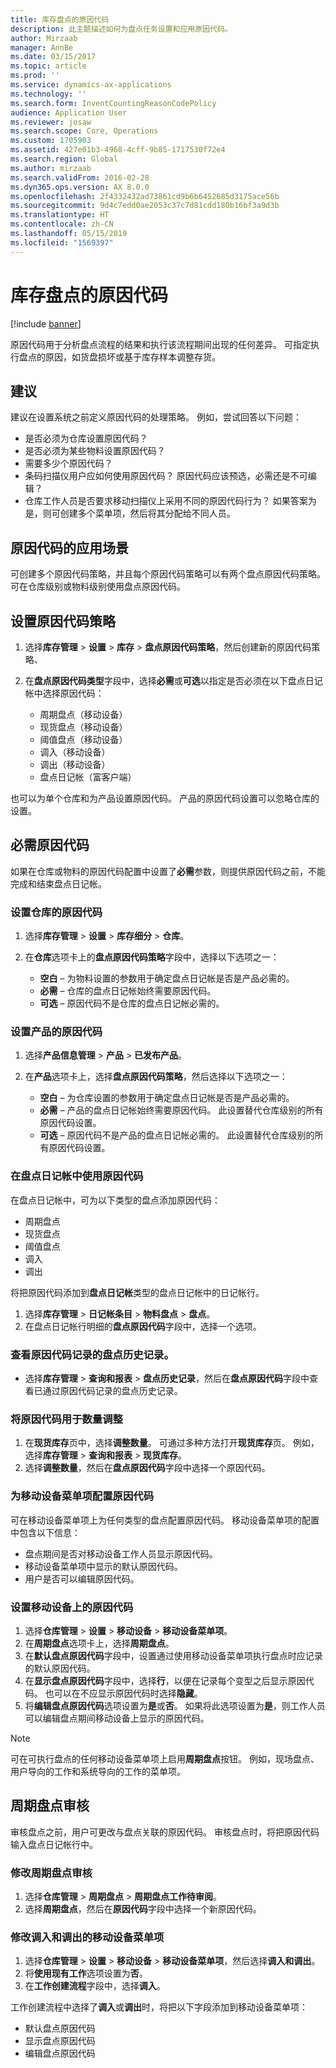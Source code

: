 ```yaml
---
title: 库存盘点的原因代码
description: 此主题描述如何为盘点任务设置和应用原因代码。
author: Mirzaab
manager: AnnBe
ms.date: 03/15/2017
ms.topic: article
ms.prod: ''
ms.service: dynamics-ax-applications
ms.technology: ''
ms.search.form: InventCountingReasonCodePolicy
audience: Application User
ms.reviewer: josaw
ms.search.scope: Core, Operations
ms.custom: 1705903
ms.assetid: 427e01b3-4968-4cff-9b85-1717530f72e4
ms.search.region: Global
ms.author: mirzaab
ms.search.validFrom: 2016-02-28
ms.dyn365.ops.version: AX 8.0.0
ms.openlocfilehash: 2f4332432ad73861cd9b6b6452685d3175ace56b
ms.sourcegitcommit: 9d4c7edd0ae2053c37c7d81cdd180b16bf3a9d3b
ms.translationtype: HT
ms.contentlocale: zh-CN
ms.lasthandoff: 05/15/2019
ms.locfileid: "1569397"
---
```

# <a name="reason-codes-for-inventory-counting"></a>库存盘点的原因代码

[!include [banner](../includes/banner.md)]

原因代码用于分析盘点流程的结果和执行该流程期间出现的任何差异。 可指定执行盘点的原因，如货盘损坏或基于库存样本调整存货。

## <a name="recommendation"></a>建议

建议在设置系统之前定义原因代码的处理策略。 例如，尝试回答以下问题：

- 是否必须为仓库设置原因代码？
- 是否必须为某些物料设置原因代码？
- 需要多少个原因代码？
- 条码扫描仪用户应如何使用原因代码？ 原因代码应该预选，必需还是不可编辑？
- 仓库工作人员是否要求移动扫描仪上采用不同的原因代码行为？ 如果答案为是，则可创建多个菜单项，然后将其分配给不同人员。

## <a name="where-reason-codes-apply"></a>原因代码的应用场景

可创建多个原因代码策略，并且每个原因代码策略可以有两个盘点原因代码策略。 可在仓库级别或物料级别使用盘点原因代码。

## <a name="set-up-reason-code-policies"></a>设置原因代码策略

1. 选择**库存管理** \> **设置** \> **库存** \> **盘点原因代码策略**，然后创建新的原因代码策略、
2. 在**盘点原因代码类型**字段中，选择**必需**或**可选**以指定是否必须在以下盘点日记帐中选择原因代码：

    - 周期盘点（移动设备）
    - 现货盘点（移动设备）
    - 阈值盘点（移动设备）
    - 调入（移动设备）
    - 调出（移动设备）
    - 盘点日记帐（富客户端）

也可以为单个仓库和为产品设置原因代码。 产品的原因代码设置可以忽略仓库的设置。

## <a name="mandatory-reason-codes"></a>必需原因代码

如果在仓库或物料的原因代码配置中设置了**必需**参数，则提供原因代码之前，不能完成和结束盘点日记帐。

### <a name="set-up-reason-codes-for-warehouses"></a>设置仓库的原因代码

1. 选择**库存管理** \> **设置** \> **库存细分** \> **仓库**。
2. 在**仓库**选项卡上的**盘点原因代码策略**字段中，选择以下选项之一：

    - **空白** – 为物料设置的参数用于确定盘点日记帐是否是产品必需的。
    - **必需** – 仓库的盘点日记帐始终需要原因代码。
    - **可选** – 原因代码不是仓库的盘点日记帐必需的。

### <a name="set-up-reason-codes-for-products"></a>设置产品的原因代码

1. 选择**产品信息管理** \> **产品** \> **已发布产品**。
2. 在**产品**选项卡上，选择**盘点原因代码策略**，然后选择以下选项之一：

    - **空白** – 为仓库设置的参数用于确定盘点日记帐是否是产品必需的。
    - **必需** – 产品的盘点日记帐始终需要原因代码。 此设置替代仓库级别的所有原因代码设置。
    - **可选** – 原因代码不是产品的盘点日记帐必需的。 此设置替代仓库级别的所有原因代码设置。

### <a name="use-reason-codes-in-counting-journals"></a>在盘点日记帐中使用原因代码

在盘点日记帐中，可为以下类型的盘点添加原因代码：

- 周期盘点
- 现货盘点
- 阈值盘点
- 调入
- 调出

将把原因代码添加到**盘点日记帐**类型的盘点日记帐中的日记帐行。

1. 选择**库存管理** \> **日记帐条目** \> **物料盘点** \> **盘点**。
2. 在盘点日记帐行明细的**盘点原因代码**字段中，选择一个选项。

### <a name="view-the-counting-history-as-its-recorded-by-reason-codes"></a>查看原因代码记录的盘点历史记录。

- 选择**库存管理** \> **查询和报表** \> **盘点历史记录**，然后在**盘点原因代码**字段中查看已通过原因代码记录的盘点历史记录。

### <a name="use-a-reason-code-for-a-quantity-adjustment"></a>将原因代码用于数量调整

1. 在**现货库存**页中，选择**调整数量**。 可通过多种方法打开**现货库存**页。 例如，选择**库存管理** \> **查询和报表** \> **现货库存**。
2. 选择**调整数量**，然后在**盘点原因代码**字段中选择一个原因代码。

### <a name="configure-reason-codes-for-mobile-device-menu-items"></a>为移动设备菜单项配置原因代码

可在移动设备菜单项上为任何类型的盘点配置原因代码。 移动设备菜单项的配置中包含以下信息：

- 盘点期间是否对移动设备工作人员显示原因代码。
- 移动设备菜单项中显示的默认原因代码。
- 用户是否可以编辑原因代码。

### <a name="set-up-reason-codes-on-a-mobile-device"></a>设置移动设备上的原因代码

1. 选择**仓库管理** \> **设置** \> **移动设备** \> **移动设备菜单项**。
2. 在**周期盘点**选项卡上，选择**周期盘点**。
3. 在**默认盘点原因代码**字段中，设置通过使用移动设备菜单项执行盘点时应记录的默认原因代码。
4. 在**显示盘点原因代码**字段中，选择**行**，以便在记录每个变型之后显示原因代码。 也可以在不应显示原因代码时选择**隐藏**。
5. 将**编辑盘点原因代码**选项设置为**是**或**否**。 如果将此选项设置为**是**，则工作人员可以编辑盘点期间移动设备上显示的原因代码。

> [!NOTE]
> 可在可执行盘点的任何移动设备菜单项上启用**周期盘点**按钮。 例如，现场盘点、用户导向的工作和系统导向的工作的菜单项。

## <a name="cycle-count-approvals"></a>周期盘点审核

审核盘点之前，用户可更改与盘点关联的原因代码。 审核盘点时，将把原因代码输入盘点日记帐行中。

### <a name="modify-cycle-count-approvals"></a>修改周期盘点审核

1. 选择**仓库管理** \> **周期盘点** \> **周期盘点工作待审阅**。
2. 选择**周期盘点**，然后在**原因代码**字段中选择一个新原因代码。

### <a name="modify-the-mobile-device-menu-item-for-adjustment-in-and-adjustment-out"></a>修改调入和调出的移动设备菜单项

1. 选择**仓库管理** \> **设置** \> **移动设备** \> **移动设备菜单项**，然后选择**调入和调出**。
2. 将**使用现有工作**选项设置为**否**。
3. 在**工作创建流程**字段中，选择**调入**。

工作创建流程中选择了**调入**或**调出**时，将把以下字段添加到移动设备菜单项：

- 默认盘点原因代码
- 显示盘点原因代码
- 编辑盘点原因代码
